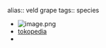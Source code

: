 alias:: veld grape 
tags:: species

- ![image.png](https://peach-geographical-bat-397.mypinata.cloud/ipfs/QmR9Dy9rYyj3aCYNBHH941czbLsCBPaNEiVJ9tBRDWxWUW)
- [tokopedia](https://www.tokopedia.com/bibitanaman/bibit-tanaman-cissus-quadrangularis-devil-s-backbone?extParam=ivf%3Dfalse%26src%3Dsearch)
-